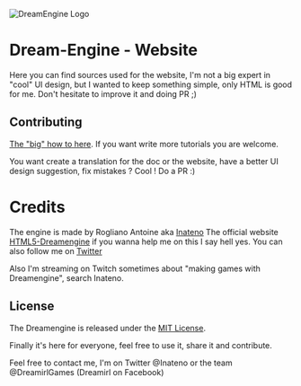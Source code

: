 ![DreamEngine Logo](http://dreamengine.dreamirl.com/assets/imgs/logo.png)

Dream-Engine - Website
===========
Here you can find sources used for the website, I'm not a big expert in "cool" UI design, but I wanted to keep something simple, only HTML is good for me.
Don't hesitate to improve it and doing PR ;)

Contributing
-------

[The "big" how to here](http://dreamengine.dreamirl.com/#howto).
If you want write more tutorials you are welcome.

You want create a translation for the doc or the website, have a better UI design suggestion, fix mistakes ?
Cool ! Do a PR :)

Credits
===========

The engine is made by Rogliano Antoine aka [Inateno](http://inateno.com)
The official website [HTML5-Dreamengine](http://dreamengine.dreamirl.com) if you wanna help me on this I say hell yes.
You can also follow me on [Twitter](http://twitter.com/inateno)

Also I'm streaming on Twitch sometimes about "making games with Dreamengine", search Inateno.

License
-------

The Dreamengine is released under the [MIT License](http://opensource.org/licenses/MIT).

Finally it's here for everyone, feel free to use it, share it and contribute.

Feel free to contact me, I'm on Twitter @Inateno or the team @DreamirlGames (Dreamirl on Facebook)
